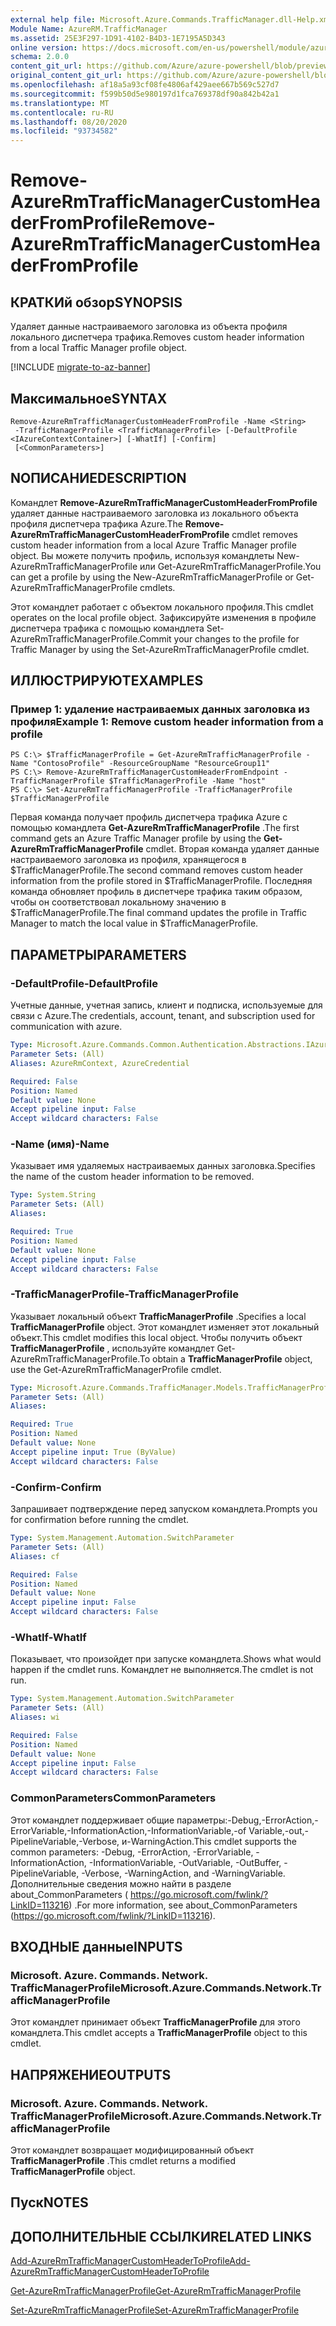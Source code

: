 ```yaml
---
external help file: Microsoft.Azure.Commands.TrafficManager.dll-Help.xml
Module Name: AzureRM.TrafficManager
ms.assetid: 25E3F297-1D91-4102-B4D3-1E7195A5D343
online version: https://docs.microsoft.com/en-us/powershell/module/azurerm.trafficmanager/remove-azurermtrafficmanagercustomheaderfromprofile
schema: 2.0.0
content_git_url: https://github.com/Azure/azure-powershell/blob/preview/src/ResourceManager/TrafficManager/Commands.TrafficManager2/help/Remove-AzureRmTrafficManagerCustomHeaderFromProfile.md
original_content_git_url: https://github.com/Azure/azure-powershell/blob/preview/src/ResourceManager/TrafficManager/Commands.TrafficManager2/help/Remove-AzureRmTrafficManagerCustomHeaderFromProfile.md
ms.openlocfilehash: af18a5a93cf08fe4806af429aee667b569c527d7
ms.sourcegitcommit: f599b50d5e980197d1fca769378df90a842b42a1
ms.translationtype: MT
ms.contentlocale: ru-RU
ms.lasthandoff: 08/20/2020
ms.locfileid: "93734582"
---
```

# <span data-ttu-id="2673d-101">Remove-AzureRmTrafficManagerCustomHeaderFromProfile</span><span class="sxs-lookup"><span data-stu-id="2673d-101">Remove-AzureRmTrafficManagerCustomHeaderFromProfile</span></span>

## <span data-ttu-id="2673d-102">КРАТКИй обзор</span><span class="sxs-lookup"><span data-stu-id="2673d-102">SYNOPSIS</span></span>
<span data-ttu-id="2673d-103">Удаляет данные настраиваемого заголовка из объекта профиля локального диспетчера трафика.</span><span class="sxs-lookup"><span data-stu-id="2673d-103">Removes custom header information from a local Traffic Manager profile object.</span></span>

[!INCLUDE [migrate-to-az-banner](../../includes/migrate-to-az-banner.md)]

## <span data-ttu-id="2673d-104">Максимальное</span><span class="sxs-lookup"><span data-stu-id="2673d-104">SYNTAX</span></span>

```
Remove-AzureRmTrafficManagerCustomHeaderFromProfile -Name <String>
 -TrafficManagerProfile <TrafficManagerProfile> [-DefaultProfile <IAzureContextContainer>] [-WhatIf] [-Confirm]
 [<CommonParameters>]
```

## <span data-ttu-id="2673d-105">NОПИСАНИЕ</span><span class="sxs-lookup"><span data-stu-id="2673d-105">DESCRIPTION</span></span>
<span data-ttu-id="2673d-106">Командлет **Remove-AzureRmTrafficManagerCustomHeaderFromProfile** удаляет данные настраиваемого заголовка из локального объекта профиля диспетчера трафика Azure.</span><span class="sxs-lookup"><span data-stu-id="2673d-106">The **Remove-AzureRmTrafficManagerCustomHeaderFromProfile** cmdlet removes custom header information from a local Azure Traffic Manager profile object.</span></span>
<span data-ttu-id="2673d-107">Вы можете получить профиль, используя командлеты New-AzureRmTrafficManagerProfile или Get-AzureRmTrafficManagerProfile.</span><span class="sxs-lookup"><span data-stu-id="2673d-107">You can get a profile by using the New-AzureRmTrafficManagerProfile or Get-AzureRmTrafficManagerProfile cmdlets.</span></span>

<span data-ttu-id="2673d-108">Этот командлет работает с объектом локального профиля.</span><span class="sxs-lookup"><span data-stu-id="2673d-108">This cmdlet operates on the local profile object.</span></span>
<span data-ttu-id="2673d-109">Зафиксируйте изменения в профиле диспетчера трафика с помощью командлета Set-AzureRmTrafficManagerProfile.</span><span class="sxs-lookup"><span data-stu-id="2673d-109">Commit your changes to the profile for Traffic Manager by using the Set-AzureRmTrafficManagerProfile cmdlet.</span></span>

## <span data-ttu-id="2673d-110">ИЛЛЮСТРИРУЮТ</span><span class="sxs-lookup"><span data-stu-id="2673d-110">EXAMPLES</span></span>

### <span data-ttu-id="2673d-111">Пример 1: удаление настраиваемых данных заголовка из профиля</span><span class="sxs-lookup"><span data-stu-id="2673d-111">Example 1: Remove custom header information from a profile</span></span>
```
PS C:\> $TrafficManagerProfile = Get-AzureRmTrafficManagerProfile -Name "ContosoProfile" -ResourceGroupName "ResourceGroup11"
PS C:\> Remove-AzureRmTrafficManagerCustomHeaderFromEndpoint -TrafficManagerProfile $TrafficManagerProfile -Name "host"
PS C:\> Set-AzureRmTrafficManagerProfile -TrafficManagerProfile $TrafficManagerProfile
```

<span data-ttu-id="2673d-112">Первая команда получает профиль диспетчера трафика Azure с помощью командлета **Get-AzureRmTrafficManagerProfile** .</span><span class="sxs-lookup"><span data-stu-id="2673d-112">The first command gets an Azure Traffic Manager profile by using the **Get-AzureRmTrafficManagerProfile** cmdlet.</span></span>
<span data-ttu-id="2673d-113">Вторая команда удаляет данные настраиваемого заголовка из профиля, хранящегося в $TrafficManagerProfile.</span><span class="sxs-lookup"><span data-stu-id="2673d-113">The second command removes custom header information from the profile stored in $TrafficManagerProfile.</span></span>
<span data-ttu-id="2673d-114">Последняя команда обновляет профиль в диспетчере трафика таким образом, чтобы он соответствовал локальному значению в $TrafficManagerProfile.</span><span class="sxs-lookup"><span data-stu-id="2673d-114">The final command updates the profile in Traffic Manager to match the local value in $TrafficManagerProfile.</span></span>

## <span data-ttu-id="2673d-115">ПАРАМЕТРЫ</span><span class="sxs-lookup"><span data-stu-id="2673d-115">PARAMETERS</span></span>

### <span data-ttu-id="2673d-116">-DefaultProfile</span><span class="sxs-lookup"><span data-stu-id="2673d-116">-DefaultProfile</span></span>
<span data-ttu-id="2673d-117">Учетные данные, учетная запись, клиент и подписка, используемые для связи с Azure.</span><span class="sxs-lookup"><span data-stu-id="2673d-117">The credentials, account, tenant, and subscription used for communication with azure.</span></span>

```yaml
Type: Microsoft.Azure.Commands.Common.Authentication.Abstractions.IAzureContextContainer
Parameter Sets: (All)
Aliases: AzureRmContext, AzureCredential

Required: False
Position: Named
Default value: None
Accept pipeline input: False
Accept wildcard characters: False
```

### <span data-ttu-id="2673d-118">-Name (имя)</span><span class="sxs-lookup"><span data-stu-id="2673d-118">-Name</span></span>
<span data-ttu-id="2673d-119">Указывает имя удаляемых настраиваемых данных заголовка.</span><span class="sxs-lookup"><span data-stu-id="2673d-119">Specifies the name of the custom header information to be removed.</span></span>

```yaml
Type: System.String
Parameter Sets: (All)
Aliases:

Required: True
Position: Named
Default value: None
Accept pipeline input: False
Accept wildcard characters: False
```

### <span data-ttu-id="2673d-120">-TrafficManagerProfile</span><span class="sxs-lookup"><span data-stu-id="2673d-120">-TrafficManagerProfile</span></span>
<span data-ttu-id="2673d-121">Указывает локальный объект **TrafficManagerProfile** .</span><span class="sxs-lookup"><span data-stu-id="2673d-121">Specifies a local **TrafficManagerProfile** object.</span></span>
<span data-ttu-id="2673d-122">Этот командлет изменяет этот локальный объект.</span><span class="sxs-lookup"><span data-stu-id="2673d-122">This cmdlet modifies this local object.</span></span>
<span data-ttu-id="2673d-123">Чтобы получить объект **TrafficManagerProfile** , используйте командлет Get-AzureRmTrafficManagerProfile.</span><span class="sxs-lookup"><span data-stu-id="2673d-123">To obtain a **TrafficManagerProfile** object, use the Get-AzureRmTrafficManagerProfile cmdlet.</span></span>

```yaml
Type: Microsoft.Azure.Commands.TrafficManager.Models.TrafficManagerProfile
Parameter Sets: (All)
Aliases:

Required: True
Position: Named
Default value: None
Accept pipeline input: True (ByValue)
Accept wildcard characters: False
```

### <span data-ttu-id="2673d-124">-Confirm</span><span class="sxs-lookup"><span data-stu-id="2673d-124">-Confirm</span></span>
<span data-ttu-id="2673d-125">Запрашивает подтверждение перед запуском командлета.</span><span class="sxs-lookup"><span data-stu-id="2673d-125">Prompts you for confirmation before running the cmdlet.</span></span>

```yaml
Type: System.Management.Automation.SwitchParameter
Parameter Sets: (All)
Aliases: cf

Required: False
Position: Named
Default value: None
Accept pipeline input: False
Accept wildcard characters: False
```

### <span data-ttu-id="2673d-126">-WhatIf</span><span class="sxs-lookup"><span data-stu-id="2673d-126">-WhatIf</span></span>
<span data-ttu-id="2673d-127">Показывает, что произойдет при запуске командлета.</span><span class="sxs-lookup"><span data-stu-id="2673d-127">Shows what would happen if the cmdlet runs.</span></span> <span data-ttu-id="2673d-128">Командлет не выполняется.</span><span class="sxs-lookup"><span data-stu-id="2673d-128">The cmdlet is not run.</span></span>

```yaml
Type: System.Management.Automation.SwitchParameter
Parameter Sets: (All)
Aliases: wi

Required: False
Position: Named
Default value: None
Accept pipeline input: False
Accept wildcard characters: False
```

### <span data-ttu-id="2673d-129">CommonParameters</span><span class="sxs-lookup"><span data-stu-id="2673d-129">CommonParameters</span></span>
<span data-ttu-id="2673d-130">Этот командлет поддерживает общие параметры:-Debug,-ErrorAction,-ErrorVariable,-InformationAction,-InformationVariable,-of Variable,-out,-PipelineVariable,-Verbose, и-WarningAction.</span><span class="sxs-lookup"><span data-stu-id="2673d-130">This cmdlet supports the common parameters: -Debug, -ErrorAction, -ErrorVariable, -InformationAction, -InformationVariable, -OutVariable, -OutBuffer, -PipelineVariable, -Verbose, -WarningAction, and -WarningVariable.</span></span> <span data-ttu-id="2673d-131">Дополнительные сведения можно найти в разделе about_CommonParameters ( https://go.microsoft.com/fwlink/?LinkID=113216) .</span><span class="sxs-lookup"><span data-stu-id="2673d-131">For more information, see about_CommonParameters (https://go.microsoft.com/fwlink/?LinkID=113216).</span></span>

## <span data-ttu-id="2673d-132">ВХОДНЫЕ данные</span><span class="sxs-lookup"><span data-stu-id="2673d-132">INPUTS</span></span>

### <span data-ttu-id="2673d-133">Microsoft. Azure. Commands. Network. TrafficManagerProfile</span><span class="sxs-lookup"><span data-stu-id="2673d-133">Microsoft.Azure.Commands.Network.TrafficManagerProfile</span></span>
<span data-ttu-id="2673d-134">Этот командлет принимает объект **TrafficManagerProfile** для этого командлета.</span><span class="sxs-lookup"><span data-stu-id="2673d-134">This cmdlet accepts a **TrafficManagerProfile** object to this cmdlet.</span></span>

## <span data-ttu-id="2673d-135">НАПРЯЖЕНИЕ</span><span class="sxs-lookup"><span data-stu-id="2673d-135">OUTPUTS</span></span>

### <span data-ttu-id="2673d-136">Microsoft. Azure. Commands. Network. TrafficManagerProfile</span><span class="sxs-lookup"><span data-stu-id="2673d-136">Microsoft.Azure.Commands.Network.TrafficManagerProfile</span></span>
<span data-ttu-id="2673d-137">Этот командлет возвращает модифицированный объект **TrafficManagerProfile** .</span><span class="sxs-lookup"><span data-stu-id="2673d-137">This cmdlet returns a modified **TrafficManagerProfile** object.</span></span>

## <span data-ttu-id="2673d-138">Пуск</span><span class="sxs-lookup"><span data-stu-id="2673d-138">NOTES</span></span>

## <span data-ttu-id="2673d-139">ДОПОЛНИТЕЛЬНЫЕ ССЫЛКИ</span><span class="sxs-lookup"><span data-stu-id="2673d-139">RELATED LINKS</span></span>

[<span data-ttu-id="2673d-140">Add-AzureRmTrafficManagerCustomHeaderToProfile</span><span class="sxs-lookup"><span data-stu-id="2673d-140">Add-AzureRmTrafficManagerCustomHeaderToProfile</span></span>](./Add-AzureRmTrafficManagerCustomHeaderToProfile.md)

[<span data-ttu-id="2673d-141">Get-AzureRmTrafficManagerProfile</span><span class="sxs-lookup"><span data-stu-id="2673d-141">Get-AzureRmTrafficManagerProfile</span></span>](./Get-AzureRmTrafficManagerProfile.md)

[<span data-ttu-id="2673d-142">Set-AzureRmTrafficManagerProfile</span><span class="sxs-lookup"><span data-stu-id="2673d-142">Set-AzureRmTrafficManagerProfile</span></span>](./Set-AzureRmTrafficManagerProfile.md)
